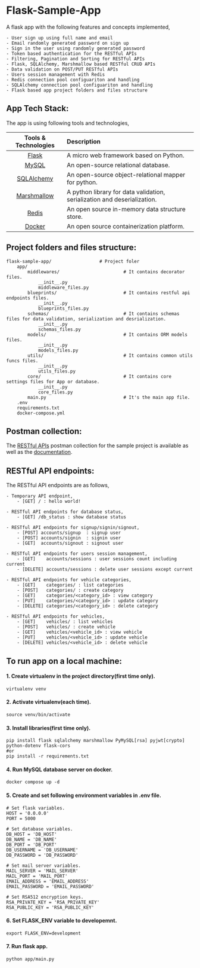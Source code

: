 # Flask-Sample-App

A flask app with the following features and concepts implemented,
    
    - User sign up using full name and email
    - Email randomly generated password on sign up
    - Sign in the user using randomly generated password
    - Token based authentication for the RESTful APIs
    - Filtering, Pagination and Sorting for RESTful APIs
    - Flask, SQLAlchemy, Marshmallow based RESTful CRUD APIs
    - Data validation on POST/PUT RESTful APIs
    - Users session management with Redis
    - Redis connection pool configuariton and handling
    - SQLAlchemy connection pool configuariton and handling
    - Flask based app project folders and files structure

## App Tech Stack:

The app is using following tools and technologies,

| Tools & Technologies      | Description  |
| :-------------: |:-------------|
| [Flask](https://flask.palletsprojects.com/) | A micro web framework based on Python. |
| [MySQL](https://www.mysql.com/) | An open-source relational database. |
| [SQLAlchemy](https://www.sqlalchemy.org/) | An open-source object-relational mapper for python. |
| [Marshmallow](https://marshmallow.readthedocs.io/) | A python library for data validation, serialization and deserialization. |
| [Redis](https://redis.io/) | An open source in-memory data structure store. |
| [Docker](https://hub.docker.com/) | An open source containerization platform. |

## Project folders and files structure:
    
    flask-sample-app/                  # Project foler
        app/
            middlewares/                        # It contains decorator files.
                __init__.py
                middleware_files.py
            blueprints/                         # It contains restful api endpoints files.
                __init__.py
                blueprints_files.py
            schemas/                            # It contains schemas files for data validation, serialization and desrialization.
                __init__.py
                schemas_files.py
            models/                             # It contains ORM models files.
                __init__.py
                models_files.py
            utils/                              # It contains common utils funcs files.
                __init__.py
                utils_files.py
            core/                               # It contains core settings files for App or database.
                __init__.py
                core_files.py
            main.py                             # It's the main app file.
        .env
        requirements.txt
        docker-compose.yml

## Postman collection:

The [RESTful APIs](https://www.postman.com/ma593y/workspace/flask-sample-app/collection/14268727-93cfcfd1-0e67-40d1-9c6e-e442e26d900d?ctx=documentation) postman collection for the sample project is available as well as the [documentation](https://www.postman.com/ma593y/workspace/flask-sample-app/documentation/14268727-93cfcfd1-0e67-40d1-9c6e-e442e26d900d).

## RESTful API endpoints:

The RESTful API endpoints are as follows,

    - Temporary API endpoint,
        - [GET] / : hello world!

    - RESTful API endpoints for database status,
        - [GET] /db_status : show database status

    - RESTful API endpoints for signup/signin/signout,
        - [POST] accounts/signup  : signup user
        - [POST] accounts/signin  : signin user
        - [GET]  accounts/signout : signout user

    - RESTful API endpoints for users session management,
        - [GET]    accounts/sessions : user sessions count including current
        - [DELETE] accounts/sessions : delete user sessions except current

    - RESTful API endpoints for vehicle categories,
        - [GET]    categories/ : list categories
        - [POST]   categories/ : create category
        - [GET]    categories/<category_id> : view category
        - [PUT]    categories/<category_id> : update category
        - [DELETE] categories/<category_id> : delete category

    - RESTful API endpoints for vehicles,
        - [GET]    vehicles/ : list vehicles
        - [POST]   vehicles/ : create vehicle
        - [GET]    vehicles/<vehicle_id> : view vehicle
        - [PUT]    vehicles/<vehicle_id> : update vehicle
        - [DELETE] vehicles/<vehicle_id> : delete vehicle 

## To run app on a local machine:

  #### 1. Create virtualenv in the project directory(first time only).
    virtualenv venv

  #### 2. Activate virtualenv(each time).
    source venv/bin/activate

  #### 3. Install libraries(first time only).
    pip install flask sqlalchemy marshmallow PyMySQL[rsa] pyjwt[crypto] python-dotenv flask-cors
    #or
    pip install -r requirements.txt

  #### 4. Run MySQL database server on docker.
    docker compose up -d

  #### 5. Create and set following environment variables in .env file.
    # Set flask variables.
    HOST = '0.0.0.0'
    PORT = 5000

    # Set database variables.
    DB_HOST = 'DB_HOST'
    DB_NAME = 'DB_NAME'
    DB_PORT = 'DB_PORT'
    DB_USERNAME = 'DB_USERNAME'
    DB_PASSWORD = 'DB_PASSWORD'

    # Set mail server variables.
    MAIL_SERVER = 'MAIL_SERVER'
    MAIL_PORT = 'MAIL_PORT'
    EMAIL_ADDRESS = 'EMAIL_ADDRESS'
    EMAIL_PASSWORD = 'EMAIL_PASSWORD'

    # Set RSA512 encryption keys.
    RSA_PRIVATE_KEY = 'RSA_PRIVATE_KEY'
    RSA_PUBLIC_KEY = 'RSA_PUBLIC_KEY'

  #### 6. Set FLASK_ENV variable to developemnt.
    export FLASK_ENV=development

  #### 7. Run flask app.
    python app/main.py
